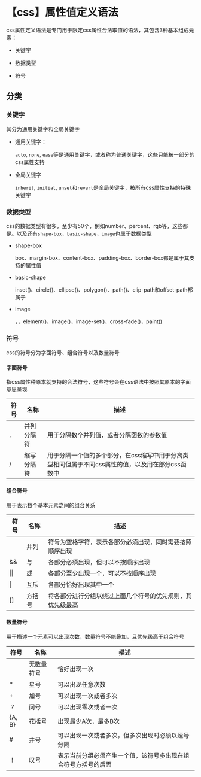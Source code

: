 <!--
 * @Author: yangxin yangxin@weiling.cn
 * @Date: 2023-07-28 15:42:03
 * @LastEditors: yangxin yangxin@weiling.cn
 * @LastEditTime: 2023-08-07 11:38:39
 * @FilePath: \sliderbarc:\te\md\【css】层叠上下文.md
 * @Description: 这是默认设置,请设置`customMade`, 打开koroFileHeader查看配置 进行设置: https://github.com/OBKoro1/koro1FileHeader/wiki/%E9%85%8D%E7%BD%AE
-->
# 【css】属性值定义语法

css属性定义语法是专门用于限定css属性合法取值的语法，其包含3种基本组成元素：

- 关键字

- 数据类型

- 符号

## 分类

### 关键字

其分为通用关键字和全局关键字

- 通用关键字：
  
  `auto`, `none`, `ease`等是通用关键字，或者称为普通关键字，这些只能被一部分的css属性支持

- 全局关键字

  `inherit`, `initial`, `unset`和`revert`是全局关键字，被所有css属性支持的特殊关键字

### 数据类型

css的数据类型有很多，至少有50个，例如number、percent、rgb等，这些都是。以及还有`shape-box`，`basic-shape`，`image`也属于数据类型

- shape-box

  box、margin-box、content-box、padding-box、border-box都是属于其支持的属性值

- basic-shape

  inset()、circle()、ellipse()、polygon()、path()、clip-path和offset-path都属于

- image

  <url>，<gradient>，element()，image()，image-set()，cross-fade()，paint()

### 符号

css的符号分为字面符号、组合符号以及数量符号

#### 字面符号

指css属性种原本就支持的合法符号，这些符号会在css语法中按照其原本的字面意思呈现

| 符号 | 名称 | 描述 |
|-----|------| -----|
|, | 并列分隔符 | 用于分隔数个并列值，或者分隔函数的参数值 |
| / | 缩写分隔符 | 用于分隔一个值的多个部分，在css缩写中用于分离类型相同但属于不同css属性的值，以及用在部分css函数中 |

#### 组合符号

用于表示数个基本元素之间的组合关系

| 符号 | 名称 | 描述 |
|-----|------| -----|
|  | 并列 | 符号为空格字符，表示各部分必须出现，同时需要按照顺序出现 |
| && | 与 | 各部分必须出现，但可以不按顺序出现 |
| \|\| | 或 | 各部分至少出现一个，可以不按顺序出现 |
| \| | 互斥 | 各部分恰好出现其中一个 |
| [] | 方括号 | 将各部分进行分组以绕过上面几个符号的优先规则，其优先级最高|

#### 数量符号

用于描述一个元素可以出现次数，数量符号不能叠加，且优先级高于组合符号


| 符号 | 名称 | 描述 |
|-----|------| -----|
|  | 无数量符号 | 恰好出现一次 |
| * | 星号 | 可以出现任意次数 |
| + | 加号 | 可以出现一次或者多次 |
| ？ | 问号 | 可以出现零次或者一次 |
| {A, B} | 花括号 | 出现最少A次，最多B次 |
| # | 井号 | 可以出现一次或者多次，但多次出现时必须以逗号分隔 |
| ！ | 叹号 | 表示当前分组必须产生一个值，该符号多出现在组合符号方括号的后面 |